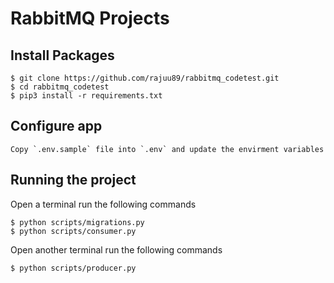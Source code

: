 # RabbitMQ Projects

## Install Packages

    $ git clone https://github.com/rajuu89/rabbitmq_codetest.git
    $ cd rabbitmq_codetest
    $ pip3 install -r requirements.txt

## Configure app

    Copy `.env.sample` file into `.env` and update the envirment variables

## Running the project

  Open a terminal run the following commands

    $ python scripts/migrations.py
    $ python scripts/consumer.py

  Open another terminal run the following commands

    $ python scripts/producer.py
